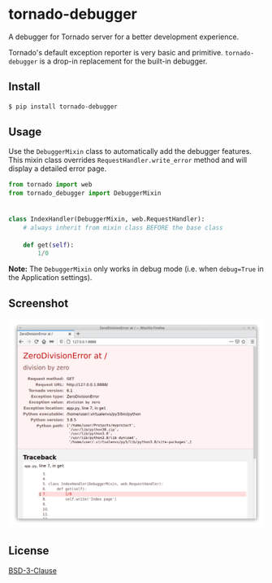 # tornado-debugger

A debugger for Tornado server for a better development experience.

Tornado's default exception reporter is very basic and primitive. `tornado-debugger` is
a drop-in replacement for the built-in debugger.


## Install

```sh
$ pip install tornado-debugger
```


## Usage

Use the `DebuggerMixin` class to automatically add the debugger features.
This mixin class overrides `RequestHandler.write_error` method and will display
a detailed error page.

```python
from tornado import web
from tornado_debugger import DebuggerMixin


class IndexHandler(DebuggerMixin, web.RequestHandler):
    # always inherit from mixin class BEFORE the base class

    def get(self):
        1/0
```

**Note:** The `DebuggerMixin` only works in debug mode (i.e. when `debug=True` in the Application settings).


## Screenshot

![tornado-debugger screenshot](https://raw.githubusercontent.com/bhch/tornado-debugger/master/screenshot.png)


## License

[BSD-3-Clause](LICENSE.txt)
